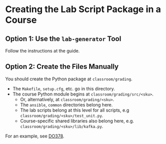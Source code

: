 # Creating the Lab Script Package in a Course

## Option 1: Use the `lab-generator` Tool

Follow the instructions at the [](../quickstart.md) guide.

## Option 2: Create the Files Manually

You should create the Python package at `classroom/grading`.

* The `Makefile`, `setup.cfg`, etc. go in this directory.
* The course Python module begins at  `classroom/grading/src/<sku>`.
  * Or, alternatively, at  `classroom/grading/<sku>`.
  * The `ansible`, `common` directories belong here.
  * The lab scripts belong at this level for all scripts, e.g `classroom/grading/<sku>/test_unit.py`.
  * Course-specific shared libraries also belong here, e.g. `classroom/grading/<sku>/lib/kafka.py`.

For an example, see [DO378](https://github.com/RedHatTraining/DO378/tree/main/classroom/grading).